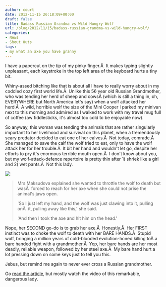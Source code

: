```yaml
---
author: court
date: 2012-11-15 20:18:09+00:00
draft: false
title: Badass Russian Grandma vs Wild Hungry Wolf
url: /blog/2012/11/15/badass-russian-grandma-vs-wild-hungry-wolf/
categories:
- News
- Shout Outs
tags:
- my what an axe you have granny
---
```


I have a papercut on the tip of my pinky finger.Â  It makes typing slightly unpleasant, each keystroke in the top left area of the keyboard hurts a tiny bit.

Whiny-assed bitching like that is about all I have to really worry about in my coddled cozy first world life.Â  Unlike this 56 year old Russian Grandmother, who was tending her herd of sheep and cowsÂ (which is still a thing in, oh, EVERYWHERE but North America let's say) when a wolf attacked her herd.Â  A wild, horrible wolf the size of the Mini Cooper I parked my minivan next to this morning and admired as I walked to work with my travel mug full of coffee (aw fiddlesticks, it's almost too cold to be enjoyable now).

So anyway, this woman was tending the animals that are rather singularly important to her livelihood and survival on this planet, when a tremendously scary predator decided to eat one of her calves.Â  Not today, comrade.Â  She managed to save the calf the wolf tried to eat, only to have the wolf attack her for her trouble.Â  It bit her hand and wouldn't let go, despite her efforts to pry it's enormous terrible mouth open.Â  I don't know about you, but my wolf-attack-defence repertoire is pretty thin after 1) shriek like a girl and 2) wet pants.Â  Not this lady.

[![](http://www.vallentyne.com/blog/wp-content/uploads/2012/11/Wolf-300x225.jpg)
](http://www.vallentyne.com/blog/2012/11/15/badass-russian-grandma-vs-wild-hungry-wolf/wolf/)


<blockquote>Mrs Maksudova explained she wanted to throttle the wolf to death but wasÂ  forced to reach for her axe when she could not prise the animal's jaws open.

'So I just left my hand, and the wolf was just clawing into it, pulling onÂ  it, pulling away like this,' she said.

'And then I took the axe and hit him on the head.'</blockquote>


Nope, her SECOND go-do is to grab her axe.Â  Honestly.Â  Her FIRST instinct was to choke the wolf to death with her BARE HANDS.Â  Stupid wolf, bringing a million years of cold-blooded evolution-honed killing toÂ a bare handed fight with a grandmother.Â  Yep, her bare hands are her most deadly, reliable weapon, followed by her steel axe.Â  My bare hand hurt a lot pressing down on some keys just to tell you this.

Jebus, but remind me again to never ever cross a Russian grandmother.

Go [read the article](http://www.metro.co.uk/weird/917706-grandma-in-russia-kills-wolf-with-bare-hands-and-axe?ref=fb_invite_declined), but mostly watch the video of this remarkable, dangerous lady.

